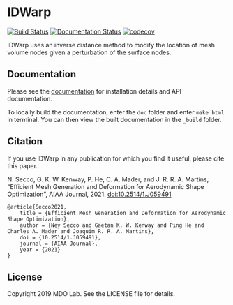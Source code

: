 
# IDWarp
[![Build Status](https://dev.azure.com/mdolab/Public/_apis/build/status/mdolab.idwarp?repoName=mdolab%2Fidwarp&branchName=master)](https://dev.azure.com/mdolab/Public/_build/latest?definitionId=10&repoName=mdolab%2Fidwarp&branchName=master)
[![Documentation Status](https://readthedocs.com/projects/mdolab-idwarp/badge/?version=latest)](https://mdolab-idwarp.readthedocs-hosted.com/en/latest/?badge=latest)
[![codecov](https://codecov.io/gh/mdolab/idwarp/branch/master/graph/badge.svg?token=L4B85135LS)](https://codecov.io/gh/mdolab/idwarp)

IDWarp uses an inverse distance method to modify the location of mesh volume nodes given a perturbation of the surface nodes.

## Documentation
Please see the [documentation](https://mdolab-idwarp.readthedocs-hosted.com/en/latest/) for installation details and API documentation.

To locally build the documentation, enter the `doc` folder and enter `make html` in terminal.
You can then view the built documentation in the `_build` folder.

## Citation
If you use IDWarp in any publication for which you find it useful, please cite this paper.

N. Secco, G. K. W. Kenway, P. He, C. A. Mader, and J. R. R. A. Martins, “Efficient Mesh Generation and Deformation for Aerodynamic Shape Optimization”, AIAA Journal, 2021. [doi:10.2514/1.J059491](https://doi.org/10.2514/1.J059491)

```
@article{Secco2021,
    title = {Efficient Mesh Generation and Deformation for Aerodynamic Shape Optimization},
    author = {Ney Secco and Gaetan K. W. Kenway and Ping He and Charles A. Mader and Joaquim R. R. A. Martins},
    doi = {10.2514/1.J059491},
    journal = {AIAA Journal},
    year = {2021}
}
```

## License
Copyright 2019 MDO Lab. See the LICENSE file for details.

